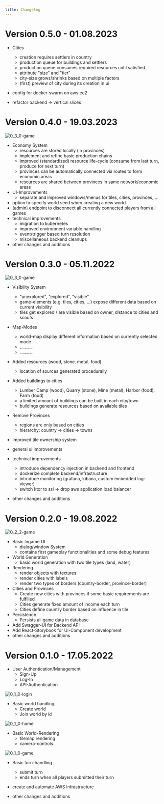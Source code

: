 ```yaml
---
title: Changelog
---
```




# Version 0.5.0 - 01.08.2023

- Cities

  - creation requires settlers in country
  - production queue for buildings and settlers
  - production queue consumes required resources until satisfied
  - attribute "size" and "tier"
  - city-size grows/shrinks based on multiple factors
  - (first) preview of city during its creation in ui
- config for docker-swarm on aws ec2
- refactor backend -> vertical slices



# Version 0.4.0 - 19.03.2023

<img src="0_4_0-game.png" alt="0_3_0-game" style="max-width: 70%;" />

- Economy System
  - resources are stored locally (in provinces)
  - implement and refine basic production chains
  - improved (standardized) resource life-cycle (consume from last turn, produce for next turn) 
  - provinces can be automatically connected via routes to form economic areas
  - resources are shared between provinces in same network/economic areas
- UI-Improvements
  - separate and improved windows/menus for tiles, cities, provinces, ...
- option to specify world seed when creating a new world
- (admin) endpoint to disconnect all currently connected players from all games
- technical improvements
  - migration to kubernetes
  - improved environment variable handling
  - event/trigger based turn resolution
  - miscellaneous backend cleanups
- other changes and additions



# Version 0.3.0 - 05.11.2022

<img src="0_3_0-game.png" alt="0_3_0-game" style="max-width: 70%;" />

- Visibility System
  - "unexplored", "explored", "visible"
  - game-elements (e.g. tiles, cities, ...) expose different data based on current visibility
  - tiles get explored / are visible based on owner, distance to cities and scouts 
- Map-Modes
  - world-map display different information based on currently selected mode
  - <img src="0_3_0-mapmode_cities.png" alt="0_3_0-mapmode_cities" style="zoom:25%;" />
  - <img src="0_3_0-mapmode_resources.png" alt="0_3_0-mapmode_cities" style="zoom:25%;" />

- Added resources (wood, stone, metal, food)
  - location of sources generated procedurally

- Added buildings to cities
  - Lumber Camp (wood), Quarry (stone), Mine (metal), Harbor (food), Farm (food)
  - a limited amount of buildings can be built in each city/town
  - buildings generate resources based on available tiles
- Remove Provinces
  - regions are only based on cities
  - hierarchy: country -> cities -> towns
- Improved tile ownership system

- general ui improvements
- technical improvements
  - introduce dependency injection in backend and frontend
  - dockerize complete backend/infrastructure
  - introduce monitoring (grafana, kibana, custom embedded log-viewer)
  - switch ktor to ssl -> drop aws application load balancer
- other changes and additions





# Version 0.2.0 - 19.08.2022

<img src="0_2_2-game.png" alt="0_2_2-game" style="max-width: 70%;" />

- Basic Ingame UI
  - dialog/window System
  - contains first gameplay functionalities and some debug features 
- World Generation
  - basic world generation with two tile types (land, water)
- Rendering
  - render objects with textures
  - render cities with labels
  - render two types of borders (country-border, province-border)
- Cities and Provinces
  - Create new cities with provinces if some basic requirements are fulfilled
  - Cities generate fixed amount of income each turn
  - Cities define country border based on influence in tile
- Persistence
  - Persists all game data in database
- Add Swagger-UI for Backend API
- Add React-Storybook for UI-Component development
- other changes and additions



# Version 0.1.0 - 17.05.2022

- User Authentication/Management
  - Sign-Up
  - Log-In
  - API-Authentication

<img src="0_1_0-login.png" alt="0_1_0-login" style="max-width: 70%;" />

- Basic world handling
  - Create world
  - Join world by id

<img src="0_1_0-home.png" alt="0_1_0-home" style="max-width: 70%;" />

- Basic World-Rendering
  - tilemap rendering
  - camera-controls

<img src="0_1_0-game.png" alt="0_1_0-game" style="max-width: 70%;" />

- Basic turn-handling

  - submit turn
  - ends turn when all players submitted their turn

- create and automate AWS Infrastructure

- other changes and additions

  